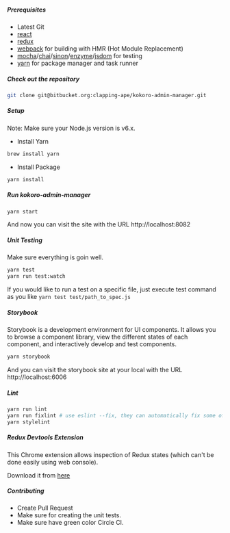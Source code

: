 ##### Prerequisites

* Latest Git
* [react](https://github.com/facebook/react)
* [redux](https://github.com/reactjs/redux)
* [webpack](https://github.com/webpack/webpack) for building with HMR (Hot Module Replacement)
* [mocha](https://github.com/mochajs/mocha)/[chai](https://github.com/chaijs/chai)/[sinon](https://github.com/sinonjs/sinon)/[enzyme](https://github.com/airbnb/enzyme)/[jsdom](https://github.com/tmpvar/jsdom) for testing
* [yarn](https://github.com/yarnpkg/yarn) for package manager and task runner

##### Check out the repository

```bash
git clone git@bitbucket.org:clapping-ape/kokoro-admin-manager.git
```

##### Setup

Note: Make sure your Node.js version is v6.x.

* Install Yarn

```sh
brew install yarn
```

* Install Package

```sh
yarn install
```

##### Run kokoro-admin-manager

```sh
yarn start
```

And now you can visit the site with the URL http://localhost:8082

##### Unit Testing

Make sure everything is goin well.

```sh
yarn test
yarn run test:watch
```

If you would like to run a test on a specific file, just execute test command as you like `yarn test test/path_to_spec.js`

##### Storybook

Storybook is a development environment for UI components. It allows you to browse a component library, view the different states of each component, and interactively develop and test components.

```sh
yarn storybook
```

And you can visit the storybook site at your local with the URL http://localhost:6006

##### Lint

```sh
yarn run lint
yarn run fixlint # use eslint --fix, they can automatically fix some of errors, but not all.
yarn stylelint
```

##### Redux Devtools Extension

This Chrome extension allows inspection of Redux states (which can't be done easily using web console).

Download it from [here](https://chrome.google.com/webstore/detail/lmhkpmbekcpmknklioeibfkpmmfibljd)

##### Contributing

- Create Pull Request
- Make sure for creating the unit tests.
- Make sure have green color Circle CI.